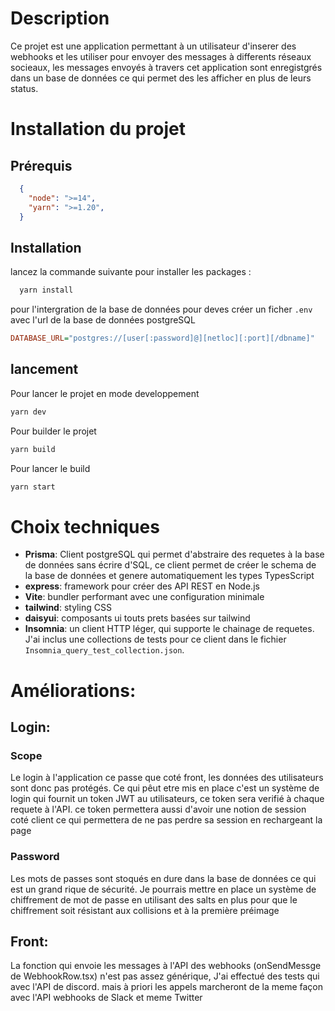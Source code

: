 # Description

Ce projet est une application permettant à un utilisateur d'inserer des webhooks et les utiliser pour envoyer des messages à differents réseaux socieaux, les messages envoyés à travers cet application sont enregistgrés dans un base de données ce qui permet des les afficher en plus de leurs status.

# Installation du projet

## Prérequis

```JSON
  {
    "node": ">=14",
    "yarn": ">=1.20",
  }
```

## Installation

lancez la commande suivante pour installer les packages :

```bash
  yarn install
```

pour l'intergration de la base de données pour deves créer un ficher `.env` avec l'url de la base de données postgreSQL

```INI
DATABASE_URL="postgres://[user[:password]@][netloc][:port][/dbname]"
```

## lancement

Pour lancer le projet en mode developpement

```bash
yarn dev
```

Pour builder le projet

```bash
yarn build
```

Pour lancer le build

```bash
yarn start
```

# Choix techniques

- **Prisma**: Client postgreSQL qui permet d'abstraire des requetes à la base de données sans écrire d'SQL, ce client permet de créer le schema de la base de données et genere automatiquement les types TypesScript
- **express**: framework pour créer des API REST en Node.js
- **Vite**: bundler performant avec une configuration minimale
- **tailwind**: styling CSS
- **daisyui**: composants ui touts prets basées sur tailwind
- **Insomnia**: un client HTTP léger, qui supporte le chainage de requetes. J'ai inclus une collections de tests pour ce client dans le fichier `Insomnia_query_test_collection.json`.

# Améliorations:

## Login:

### Scope

Le login à l'application ce passe que coté front, les données des utilisateurs sont donc pas protégés. Ce qui pêut etre mis en place c'est un système de login qui fournit un token JWT au utilisateurs, ce token sera verifié à chaque requete à l'API. ce token permettera aussi d'avoir une notion de session coté client ce qui permettera de ne pas perdre sa session en rechargeant la page

### Password

Les mots de passes sont stoqués en dure dans la base de données ce qui est un grand rique de sécurité. Je pourrais mettre en place un système de chiffrement de mot de passe en utilisant des salts en plus pour que le chiffrement soit résistant aux collisions et à la première préimage

## Front:

La fonction qui envoie les messages à l'API des webhooks (onSendMessge de WebhookRow.tsx) n'est pas assez générique, J'ai effectué des tests qui avec l'API de discord. mais à priori les appels marcheront de la meme façon avec l'API webhooks de Slack et meme Twitter
